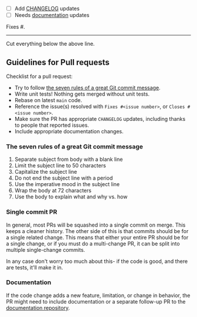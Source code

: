 - [ ] Add [CHANGELOG](https://github.com/webhookdb/webhookdbdb/blob/main/CHANGELOG.md) updates
- [ ] Needs [documentation](https://github.com/webhookdb/docs) updates

Fixes #<issue number>.

---
Cut everything below the above line.

## Guidelines for Pull requests

Checklist for a pull request:

- Try to follow [the seven rules of a great Git commit
  message](https://chris.beams.io/posts/git-commit/).
- Write unit tests! Nothing gets merged without unit tests.
- Rebase on latest `main` code.
- Reference the issue(s) resolved with `Fixes #<issue number>`, or
  `Closes #<issue number>`.
- Make sure the PR has appropriate `CHANGELOG` updates, including thanks
  to people that reported issues.
- Include appropriate documentation changes.

### The seven rules of a great Git commit message

1. Separate subject from body with a blank line
2. Limit the subject line to 50 characters
3. Capitalize the subject line
4. Do not end the subject line with a period
5. Use the imperative mood in the subject line
6. Wrap the body at 72 characters
7. Use the body to explain what and why vs. how

### Single commit PR

In general, most PRs will be squashed into a single commit on merge.
This keeps a cleaner history. The other side of this is that commits
should be for a single related change. This means that either
your entire PR should be for a single change,
or if you must do a multi-change PR, it can be split into multiple
single-change commits.

In any case don't worry too much about this- if the code is good,
and there are tests, it'll make it in.

### Documentation

If the code change adds a new feature, limitation, or change in
behavior, the PR might need to include documentation or a separate
follow-up PR to the [documentation repository](https://github.com/timescale/docs).
